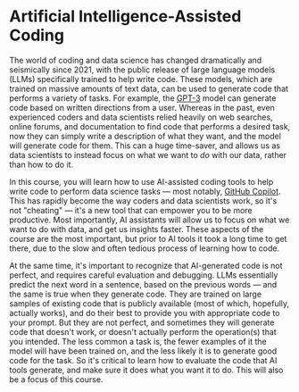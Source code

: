 # Artificial Intelligence-Assisted Coding


The world of coding and data science has changed dramatically and seismically since 2021, with the public release of large language models (LLMs) specifically trained to help write code. These models, which are trained on massive amounts of text data, can be used to generate code that performs a variety of tasks. For example, the [GPT-3](https://en.wikipedia.org/wiki/GPT-3) model can generate code based on written directions from a user. Whereas in the past, even experienced coders and data scientists relied heavily on web searches, online forums, and documentation to find code that performs a desired task, now they can simply write a description of what they want, and the model will generate code for them. This can a huge time-saver, and allows us as data scientists to instead focus on what we want to *do* with our data, rather than how to do it. 

In this course, you will learn how to use AI-assisted coding tools to help write code to perform data science tasks — most notably, [GitHub Copilot](https://github.com/features/copilot). This has rapidly become the way coders and data scientists work, so it's not "cheating" — it's a new tool that can empower you to be more productive. Most importantly, AI assistants will allow us to focus on what we want to do with data, and get us insights faster. These aspects of the course are the most important, but prior to AI tools it took a long time to get there, due to the slow and often tedious process of learning how to code.


At the same time, it's important to recognize that AI-generated code is not perfect, and requires careful evaluation and debugging. LLMs essentially predict the next word in a sentence, based on the previous words — and the same is true when they generate code. They are trained on large samples of existing code that is publicly available (most of which, hopefully, actually works), and do their best to provide you with appropriate code to your prompt. But they are not perfect, and sometimes they will generate code that doesn't work, or doesn't actually perform the operation(s) that you intended. The less common a task is, the fewer examples of it the model will have been trained on, and the less likely it is to generate good code for the task. So it's critical to learn how to evaluate the code that AI tools generate, and make sure it does what you want it to do. This will also be a focus of this course.

